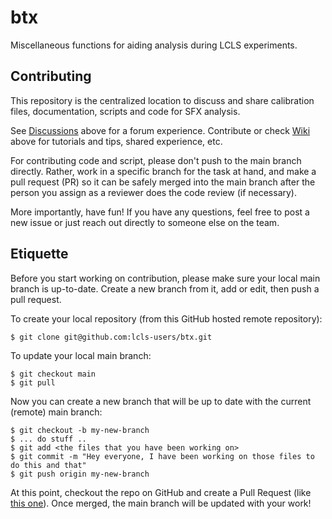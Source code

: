 # btx
Miscellaneous functions for aiding analysis during LCLS experiments.

## Contributing
This repository is the centralized location to discuss and share calibration files, documentation, scripts and code for SFX analysis.

See [Discussions](https://github.com/lcls-users/btx/discussions) above for a forum experience.
Contribute or check [Wiki](https://github.com/lcls-users/btx/wiki) above for tutorials and tips, shared experience, etc.

For contributing code and script, please don't push to the main branch directly. Rather, work in a specific branch for the task at hand, and make a pull request (PR) so it can be safely merged into the main branch after the person you assign as a reviewer does the code review (if necessary).

More importantly, have fun! If you have any questions, feel free to post a new issue or just reach out directly to someone else on the team.

## Etiquette

Before you start working on contribution, please make sure your local main branch is up-to-date. Create a new branch from it, add or edit, then push a pull request.

To create your local repository (from this GitHub hosted remote repository):
```
$ git clone git@github.com:lcls-users/btx.git
```
To update your local main branch:
```
$ git checkout main
$ git pull
```
Now you can create a new branch that will be up to date with the current (remote) main branch:
```
$ git checkout -b my-new-branch
$ ... do stuff ..
$ git add <the files that you have been working on>
$ git commit -m "Hey everyone, I have been working on those files to do this and that"
$ git push origin my-new-branch
```
At this point, checkout the repo on GitHub and create a Pull Request (like [this one](https://github.com/apeck12/btx/pull/11)). 
Once merged, the main branch will be updated with your work!
